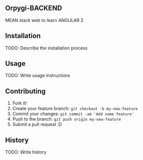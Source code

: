 
## Orpygi-BACKEND

MEAN stack web to learn ANGULAR 2
## Installation

TODO: Describe the installation process
## Usage

TODO: Write usage instructions
## Contributing

1. Fork it!
2. Create your feature branch: `git checkout -b my-new-feature`
3. Commit your changes: `git commit -am 'Add some feature'`
4. Push to the branch: `git push origin my-new-feature`
5. Submit a pull request :D
## History

TODO: Write history
